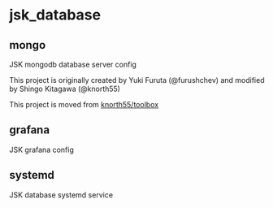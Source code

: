 # jsk_database

## mongo 

JSK mongodb database server config

This project is originally created by Yuki Furuta (@furushchev) and modified by Shingo Kitagawa (@knorth55)

This project is moved from [knorth55/toolbox](https://github.com/knorth55/toolbox.git)

## grafana

JSK grafana config

## systemd

JSK database systemd service
